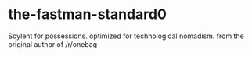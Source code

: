 # the-fastman-standard0
Soylent for possessions. optimized for technological nomadism. from the original author of /r/onebag
